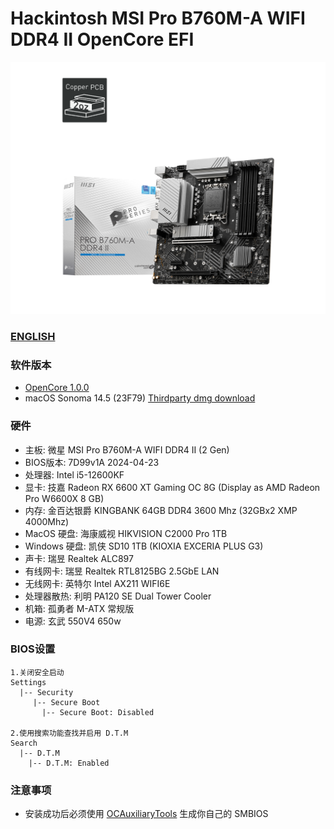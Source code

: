 # Hackintosh MSI Pro B760M-A WIFI DDR4 II OpenCore EFI

![image](Motherbord.png)

### [ENGLISH](README.EN.md)

### 软件版本

- [OpenCore 1.0.0](https://github.com/acidanthera/OpenCorePkg)
- macOS Sonoma 14.5 (23F79) [Thirdparty dmg download](https://hackintosh.club/d/10000080)

### 硬件

- 主板: 微星 MSI Pro B760M-A WIFI DDR4 II (2 Gen)
- BIOS版本: 7D99v1A 2024-04-23
- 处理器: Intel i5-12600KF
- 显卡: 技嘉 Radeon RX 6600 XT Gaming OC 8G (Display as AMD Radeon Pro W6600X 8 GB)
- 内存: 金百达银爵 KINGBANK 64GB DDR4 3600 Mhz (32GBx2 XMP 4000Mhz)
- MacOS 硬盘: 海康威视 HIKVISION C2000 Pro 1TB
- Windows 硬盘: 凯侠 SD10 1TB (KIOXIA EXCERIA PLUS G3)
- 声卡: 瑞昱 Realtek ALC897
- 有线网卡: 瑞昱 Realtek RTL8125BG 2.5GbE LAN
- 无线网卡: 英特尔 Intel AX211 WIFI6E
- 处理器散热: 利明 PA120 SE Dual Tower Cooler
- 机箱:  孤勇者 M-ATX 常规版
- 电源:  玄武 550V4 650w

### BIOS设置

```
1.关闭安全启动
Settings
  |-- Security
     |-- Secure Boot
       |-- Secure Boot: Disabled

2.使用搜索功能查找并启用 D.T.M 
Search
  |-- D.T.M
    |-- D.T.M: Enabled

```

### 注意事项

 - 安装成功后必须使用 [OCAuxiliaryTools](https://github.com/ic005k/OCAuxiliaryTools) 生成你自己的 SMBIOS
